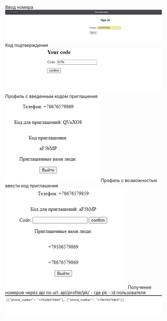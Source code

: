 Ввод номера
![img.png](img.png)
Код подтверждения
![img_1.png](img_1.png)
Профиль с введенным кодом приглашения
![img_2.png](img_2.png)
Профиль с возможностью ввести код приглашения 
![img_3.png](img_3.png)
Получение номеров через api по url: api/profile/pk/ - где pk - id пользователя
![img_4.png](img_4.png)
